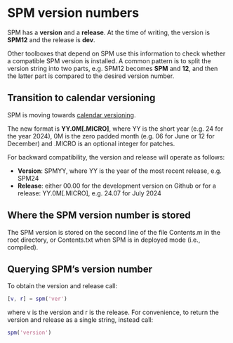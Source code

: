 # SPM version numbers
SPM has a **version** and a **release**. At the time of writing, the version is **SPM12** and the release is **dev**. 

Other toolboxes that depend on SPM use this information to check whether a compatible SPM version is installed. A common pattern is to split the version string into two parts, e.g. SPM12 becomes **SPM** and **12**, and then the latter part is compared to the desired version number.

## Transition to calendar versioning
SPM is moving towards [calendar versioning](https://calver.org/). 

The new format is **YY.0M[.MICRO]**, where YY is the short year (e.g. 24 for the year 2024), 0M is the zero padded month (e.g. 06 for June or 12 for December) and .MICRO is an optional integer for patches.

For backward compatibility, the version and release will operate as follows:

-	**Version**: SPMYY, where YY is the year of the most recent release, e.g. SPM24 
-	**Release**: either 00.00 for the development version on Github or for a release: YY.0M[.MICRO], e.g. 24.07 for July 2024

## Where the SPM version number is stored
The SPM version is stored on the second line of the file Contents.m in the root directory, or Contents.txt when SPM is in deployed mode (i.e., compiled).

## Querying SPM’s version number
To obtain the version and release call:

```Matlab
[v, r] = spm('ver')
```

where v is the version and r is the release. For convenience, to return the version and release as a single string, instead call: 

```Matlab 
spm('version')
```
